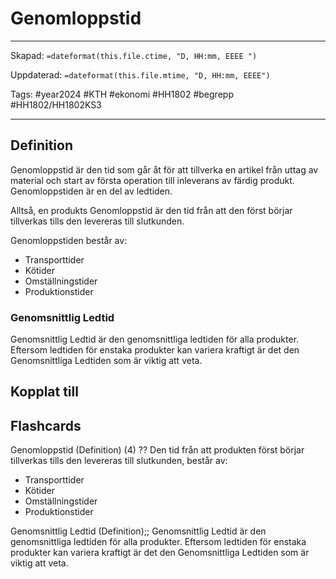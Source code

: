 # Genomloppstid

---

Skapad: `=dateformat(this.file.ctime, "D, HH:mm, EEEE ")`

Uppdaterad: `=dateformat(this.file.mtime, "D, HH:mm, EEEE")`

Tags: #year2024 #KTH #ekonomi #HH1802 #begrepp #HH1802/HH1802KS3

---

## Definition

Genomloppstid är den tid som går åt för att tillverka en artikel från uttag av material och start av första operation till inleverans av färdig produkt. Genomloppstiden är en del av ledtiden.

Alltså, en produkts Genomloppstid är den tid från att den först börjar tillverkas tills den levereras till slutkunden.

Genomloppstiden består av:

- Transporttider
- Kötider
- Omställningstider
- Produktionstider

### Genomsnittlig Ledtid

Genomsnittlig Ledtid är den genomsnittliga ledtiden för alla produkter. Eftersom ledtiden för enstaka produkter kan variera kraftigt är det den Genomsnittliga Ledtiden som är viktig att veta.

## Kopplat till

## Flashcards

Genomloppstid (Definition) (4)
??
Den tid från att produkten först börjar tillverkas tills den levereras till slutkunden, består av:
- Transporttider
- Kötider
- Omställningstider
- Produktionstider

Genomsnittlig Ledtid (Definition);; Genomsnittlig Ledtid är den genomsnittliga ledtiden för alla produkter. Eftersom ledtiden för enstaka produkter kan variera kraftigt är det den Genomsnittliga Ledtiden som är viktig att veta.
